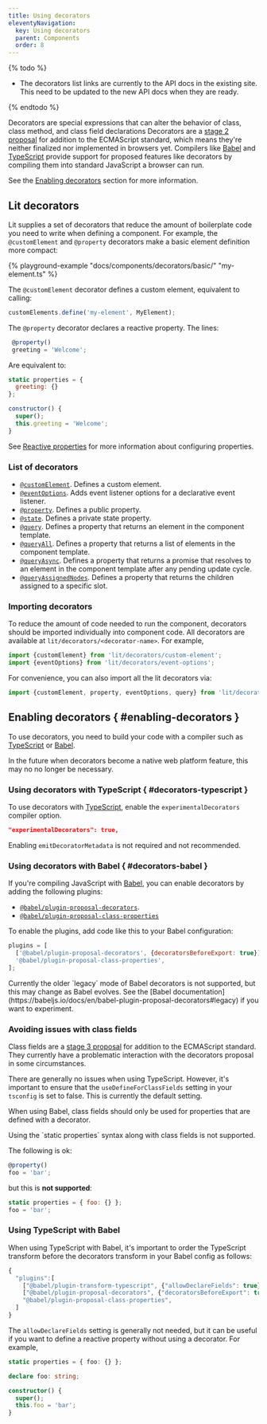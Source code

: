```yaml
---
title: Using decorators
eleventyNavigation:
  key: Using decorators
  parent: Components
  order: 8
---
```


{% todo %}

* The decorators list links are currently to the API docs in the existing site. This need to be updated to the new API docs when they are ready.

{% endtodo %}

Decorators are special expressions that can alter the behavior of class, class method, and class field declarations Decorators are a [stage 2 proposal](https://github.com/tc39/proposal-decorators) for addition to the ECMAScript standard, which means they're neither finalized nor implemented in browsers yet. Compilers like [Babel](https://babeljs.io/) and [TypeScript](https://www.typescriptlang.org/) provide support for proposed features like decorators by compiling them into standard JavaScript a browser can run.

See the [Enabling decorators](#enabling-decorators) section for more information.

## Lit decorators

Lit supplies a set of decorators that reduce the amount of boilerplate code you need to write when defining a component. For example, the `@customElement` and `@property` decorators make a basic element definition more compact:

{% playground-example "docs/components/decorators/basic/" "my-element.ts" %}

The `@customElement` decorator defines a custom element, equivalent to calling:

```js
customElements.define('my-element', MyElement);
```

The `@property` decorator declares a reactive property. The lines:

```js
 @property()
 greeting = 'Welcome';
```

Are equivalent to:

```js
static properties = {
  greeting: {}
};

constructor() {
  super();
  this.greeting = 'Welcome';
}
```

See [Reactive properties](/guide/components/properties) for more information about configuring properties.

### List of decorators

*   [`@customElement`](https://lit-element.polymer-project.org/api/modules/_lit_element_.html#customelement). Defines a custom element.
*   [`@eventOptions`](https://lit-element.polymer-project.org/api/modules/_lit_element_.html#eventoptions). Adds event listener options for a declarative event listener.
*   [`@property`](https://lit-element.polymer-project.org/api/modules/_lit_element_.html#property). Defines a public property.
*   [`@state`](https://lit-element.polymer-project.org/api/modules/_lit_element_.html#internalproperty). Defines a private state property.
*   [`@query`](https://lit-element.polymer-project.org/api/modules/_lit_element_.html#query). Defines a property that returns an element in the component template.
*   [`@queryAll`](https://lit-element.polymer-project.org/api/modules/_lit_element_.html#queryAll). Defines a property that returns a list of elements in the component template.
*   [`@queryAsync`](https://lit-element.polymer-project.org/api/modules/_lit_element_.html#queryAsync). Defines a property that returns a promise that resolves to an element in the component template after any pending update cycle.
*   [`@queryAssignedNodes`](https://lit-element.polymer-project.org/api/modules/_lit_element_.html#queryAssignedNodes). Defines a property that returns the children assigned to a specific slot.

### Importing decorators

To reduce the amount of code needed to run the component, decorators should be imported individually into component code. All decorators are available at `lit/decorators/<decorator-name>`. For example,

```js
import {customElement} from 'lit/decorators/custom-element';
import {eventOptions} from 'lit/decorators/event-options';
```

For convenience, you can also import all the lit decorators via:

```js
import {customElement, property, eventOptions, query} from 'lit/decorators';
```

## Enabling decorators { #enabling-decorators }

To use decorators, you need to build your code with a compiler such as [TypeScript](#decorators-typescript) or [Babel](#decorators-babel).

In the future when decorators become a native web platform feature, this may no no longer be necessary.

### Using decorators with TypeScript { #decorators-typescript }

To use decorators with [TypeScript](https://www.typescriptlang.org/docs/handbook/decorators.html), enable the `experimentalDecorators` compiler option.

```json
"experimentalDecorators": true,
```

Enabling `emitDecoratorMetadata` is not required and not recommended.

### Using decorators with Babel  { #decorators-babel }

If you're compiling JavaScript with [Babel](https://babeljs.io/docs/en/), you can enable decorators by adding the following plugins:

*   [`@babel/plugin-proposal-decorators`](https://babeljs.io/docs/en/babel-plugin-proposal-decorators).
*   [`@babel/plugin-proposal-class-properties`](https://babeljs.io/docs/en/babel-plugin-proposal-class-properties)

To enable the plugins, add code like this to your Babel configuration:

```js
plugins = [
  ['@babel/plugin-proposal-decorators', {decoratorsBeforeExport: true}],
  '@babel/plugin-proposal-class-properties',
];
```

<div class="alert alert-info">
Currently the older `legacy` mode of Babel decorators is not supported, but this may change as Babel evolves. See the [Babel documentation](https://babeljs.io/docs/en/babel-plugin-proposal-decorators#legacy) if you want to experiment.
</div>

### Avoiding issues with class fields

Class fields are a [stage 3 proposal](https://github.com/tc39/proposal-decorators) for addition to the ECMAScript standard. They currently have a problematic interaction with the decorators proposal in some circumstances.

There are generally no issues when using TypeScript. However, it's important to ensure that the `useDefineForClassFields` setting in your `tsconfig` is set to false. This is currently the default setting.

When using Babel, class fields should only be used for properties that are defined with a decorator.

<div class="alert alert-info">
Using the `static properties` syntax along with class fields is not supported.
</div>

The following is ok:

```js
@property()
foo = 'bar';
```

but this is **not supported**:

```js
static properties = { foo: {} };
foo = 'bar';
```

### Using TypeScript with Babel

When using TypeScript with Babel, it's important to order the TypeScript transform before the decorators transform in your Babel config as follows:

```js
{
  "plugins":[
    ["@babel/plugin-transform-typescript", {"allowDeclareFields": true}],
    ["@babel/plugin-proposal-decorators", {"decoratorsBeforeExport": true}],
    "@babel/plugin-proposal-class-properties",
  ]
}
```

The `allowDeclareFields` setting is generally not needed, but it can be useful if you want to define a reactive property without using a decorator. For example,

```ts
static properties = { foo: {} };

declare foo: string;

constructor() {
  super();
  this.foo = 'bar';
}
```
